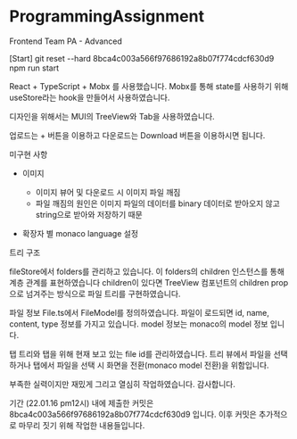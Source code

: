 # ProgrammingAssignment
Frontend Team PA - Advanced

[Start]
git reset --hard 8bca4c003a566f97686192a8b07f774cdcf630d9
npm run start



React + TypeScript + Mobx 를 사용했습니다.
Mobx를 통해 state를 사용하기 위해 useStore라는 hook을 만들어서 사용하였습니다.

디자인을 위해서는 MUI의 TreeView와 Tab을 사용하였습니다.

업로드는 + 버튼을 이용하고 다운로드는 Download 버튼을 이용하시면 됩니다.

미구현 사항

* 이미지
  
  * 이미지 뷰어 및 다운로드 시 이미지 파일 깨짐
  * 파일 깨짐의 원인은 이미지 파일의 데이터를 binary 데이터로 받아오지 않고 string으로 받아와 저장하기 때문

* 확장자 별 monaco language 설정

트리 구조

fileStore에서 folders를 관리하고 있습니다.
이 folders의 children 인스턴스를 통해 계층 관계를 표현하였습니다
children이 있다면 TreeView 컴포넌트의 children prop으로 넘겨주는 방식으로 파일 트리를 구현하였습니다.

파일 정보
File.ts에서 FileModel를 정의하였습니다.
파일이 로드되면 id, name, content, type 정보를 가지고 있습니다.
model 정보는 monaco의 model 정보 입니다.

탭
트리와 탭을 위해 현재 보고 있는 file id를 관리하였습니다.
트리 뷰에서 파일을 선택하거나 탭에서 파일을 선택 시 화면을 전환(monaco model 전환)을 위함입니다.

부족한 실력이지만 재밌게 그리고 열심히 작업하였습니다.
감사합니다.

기간 (22.01.16 pm12시) 내에 제출한 커밋은 8bca4c003a566f97686192a8b07f774cdcf630d9 입니다.
이후 커밋은 추가적으로 마무리 짓기 위해 작업한 내용들입니다.
